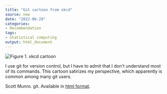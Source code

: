 ```yaml
---
title: "Git cartoon from xkcd"
source: new
date: "2022-06-29"
categories:
- Recommendation
tags:
- Statistical computing
output: html_document
---
```


![Figure 1. xkcd cartoon](https://imgs.xkcd.com/comics/git.png)

<div class="notes">

I use git for version control, but I have to admit that I don't understand most of its commands. This cartoon satirizes my perspective, which apparently is common among many git users.

Scott Munro. git.  Available in [html format][mun1].

[mun1]: https://xkcd.com/1597/

</div>
